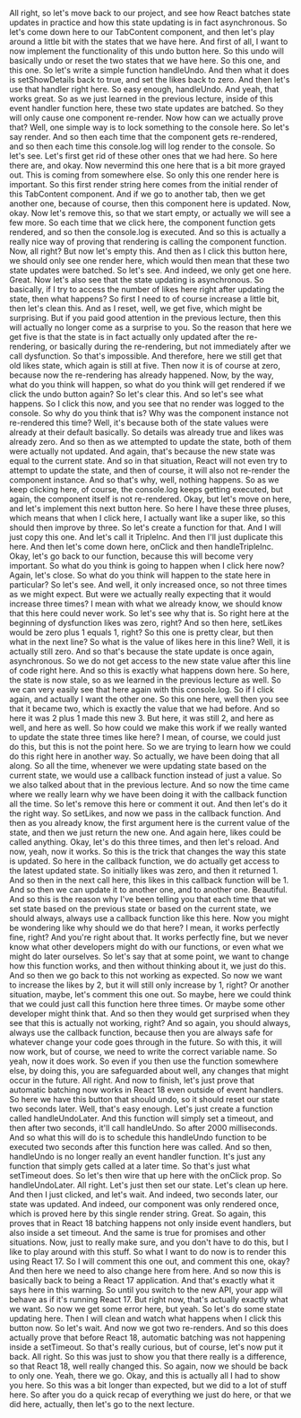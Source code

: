 All right, so let's move back to our project,
and see how React batches state updates in practice
and how this state updating is in fact asynchronous.
So let's come down here to our TabContent component,
and then let's play around a little bit with the states
that we have here.
And first of all, I want to now implement the functionality
of this undo button here.
So this undo will basically undo
or reset the two states that we have here.
So this one, and this one.
So let's write a simple function handleUndo.
And then what it does is setShowDetails back to true,
and set the likes back to zero.
And then let's use that handler right here.
So easy enough, handleUndo.
And yeah, that works great.
So as we just learned in the previous lecture,
inside of this event handler function here,
these two state updates are batched.
So they will only cause one component re-render.
Now how can we actually prove that?
Well, one simple way is to lock something
to the console here.
So let's say render.
And so then each time that the component gets re-rendered,
and so then each time this console.log will log render
to the console.
So let's see.
Let's first get rid of these other ones that we had here.
So here there are, and okay.
Now nevermind this one here that is a bit more grayed out.
This is coming from somewhere else.
So only this one render here is important.
So this first render string here
comes from the initial render of this TabContent component.
And if we go to another tab, then we get another one,
because of course, then this component here is updated.
Now, okay.
Now let's remove this, so that we start empty,
or actually we will see a few more.
So each time that we click here,
the component function gets rendered,
and so then the console.log is executed.
And so this is actually a really nice way of proving
that rendering is calling the component function.
Now, all right?
But now let's empty this.
And then as I click this button here,
we should only see one render here,
which would then mean that these two state updates
were batched.
So let's see.
And indeed, we only get one here.
Great.
Now let's also see that the state updating is asynchronous.
So basically, if I try to access the number of likes here
right after updating the state, then what happens?
So first I need to of course increase a little bit,
then let's clean this.
And as I reset, well, we get five,
which might be surprising.
But if you paid good attention in the previous lecture,
then this will actually no longer come as a surprise to you.
So the reason that here we get five is that the state
is in fact actually only updated after the re-rendering,
or basically during the re-rendering,
but not immediately after we call dysfunction.
So that's impossible.
And therefore, here we still get that old likes state,
which again is still at five.
Then now it is of course at zero,
because now the re-rendering has already happened.
Now, by the way, what do you think will happen,
so what do you think will get rendered
if we click the undo button again?
So let's clear this.
And so let's see what happens.
So I click this now, and you see that no render
was logged to the console.
So why do you think that is?
Why was the component instance not re-rendered this time?
Well, it's because both of the state values
were already at their default basically.
So details was already true and likes was already zero.
And so then as we attempted to update the state,
both of them were actually not updated.
And again, that's because the new state
was equal to the current state.
And so in that situation,
React will not even try to attempt to update the state,
and then of course, it will also not re-render
the component instance.
And so that's why, well, nothing happens.
So as we keep clicking here, of course,
the console.log keeps getting executed,
but again, the component itself is not re-rendered.
Okay, but let's move on here,
and let's implement this next button here.
So here I have these three pluses,
which means that when I click here,
I actually want like a super like,
so this should then improve by three.
So let's create a function for that.
And I will just copy this one.
And let's call it TripleInc.
And then I'll just duplicate this here.
And then let's come down here,
onClick and then handleTripleInc.
Okay, let's go back to our function,
because this will become very important.
So what do you think is going to happen
when I click here now?
Again, let's close.
So what do you think will happen
to the state here in particular?
So let's see.
And well, it only increased once,
so not three times as we might expect.
But were we actually really expecting
that it would increase three times?
I mean with what we already know,
we should know that this here could never work.
So let's see why that is.
So right here at the beginning of dysfunction
likes was zero, right?
And so then here, setLikes would be zero
plus 1 equals 1, right?
So this one is pretty clear, but then what in the next line?
So what is the value of likes here in this line?
Well, it is actually still zero.
And so that's because the state update
is once again, asynchronous.
So we do not get access to the new state value
after this line of code right here.
And so this is exactly what happens down here.
So here, the state is now stale,
so as we learned in the previous lecture as well.
So we can very easily see that here again
with this console.log.
So if I click again, and actually I want the other one.
So this one here, well then you see that it became two,
which is exactly the value that we had before.
And so here it was 2 plus 1 made this new 3.
But here, it was still 2, and here as well,
and here as well.
So how could we make this work
if we really wanted to update the state
three times like here?
I mean, of course, we could just do this,
but this is not the point here.
So we are trying to learn how we could do this right here
in another way.
So actually, we have been doing that all along.
So all the time, whenever we were updating state
based on the current state,
we would use a callback function instead of just a value.
So we also talked about that in the previous lecture.
And so now the time came where we really learn
why we have been doing it with the callback function
all the time.
So let's remove this here or comment it out.
And then let's do it the right way.
So setLikes, and now we pass in the callback function.
And then as you already know,
the first argument here is the current value of the state,
and then we just return the new one.
And again here, likes could be called anything.
Okay, let's do this three times, and then let's reload.
And now, yeah, now it works.
So this is the trick that changes the way
this state is updated.
So here in the callback function,
we do actually get access to the latest updated state.
So initially likes was zero, and then it returned 1.
And so then in the next call here,
this likes in this callback function will be 1.
And so then we can update it
to another one, and to another one.
Beautiful.
And so this is the reason why I've been telling you
that each time that we set state based on the previous state
or based on the current state,
we should always, always use a callback function
like this here.
Now you might be wondering like why should we do that here?
I mean, it works perfectly fine, right?
And you're right about that.
It works perfectly fine,
but we never know what other developers
might do with our functions,
or even what we might do later ourselves.
So let's say that at some point,
we want to change how this function works,
and then without thinking about it, we just do this.
And so then we go back to this not working as expected.
So now we want to increase the likes by 2,
but it will still only increase by 1, right?
Or another situation, maybe, let's comment this one out.
So maybe, here we could think
that we could just call this function here three times.
Or maybe some other developer might think that.
And so then they would get surprised when they see
that this is actually not working, right?
And so again, you should always,
always use the callback function,
because then you are always safe for whatever change
your code goes through in the future.
So with this, it will now work,
but of course, we need to write the correct variable name.
So yeah, now it does work.
So even if you then use the function somewhere else,
by doing this, you are safeguarded about well,
any changes that might occur in the future.
All right.
And now to finish, let's just prove
that automatic batching now works in React 18
even outside of event handlers.
So here we have this button that should undo,
so it should reset our state two seconds later.
Well, that's easy enough.
Let's just create a function called handleUndoLater.
And this function will simply set a timeout,
and then after two seconds, it'll call handleUndo.
So after 2000 milliseconds.
And so what this will do is to schedule
this handleUndo function to be executed two seconds
after this function here was called.
And so then, handleUndo is no longer really
an event handler function.
It's just any function that simply gets called
at a later time.
So that's just what setTimeout does.
So let's then wire that up here with the onClick prop.
So handleUndoLater.
All right.
Let's just then set our state.
Let's clean up here.
And then I just clicked, and let's wait.
And indeed, two seconds later, our state was updated.
And indeed, our component was only rendered once,
which is proved here by this single render string.
Great.
So again, this proves that in React 18
batching happens not only inside event handlers,
but also inside a set timeout.
And the same is true for promises and other situations.
Now, just to really make sure,
and you don't have to do this,
but I like to play around with this stuff.
So what I want to do now is to render this using React 17.
So I will comment this one out, and comment this one, okay?
And then here we need to also change here from here.
And so now this is basically back
to being a React 17 application.
And that's exactly what it says here in this warning.
So until you switch to the new API,
your app will behave as if it's running React 17.
But right now, that's actually exactly what we want.
So now we get some error here, but yeah.
So let's do some state updating here.
Then I will clean and watch what happens
when I click this button now.
So let's wait.
And now we got two re-renders.
And so this does actually prove that before React 18,
automatic batching was not happening inside a setTimeout.
So that's really curious,
but of course, let's now put it back.
All right.
So this was just to show you
that there really is a difference,
so that React 18, well really changed this.
So again, now we should be back to only one.
Yeah, there we go.
Okay, and this is actually all I had to show you here.
So this was a bit longer than expected,
but we did to a lot of stuff here.
So after you do a quick recap of everything we just do here,
or that we did here, actually,
then let's go to the next lecture.